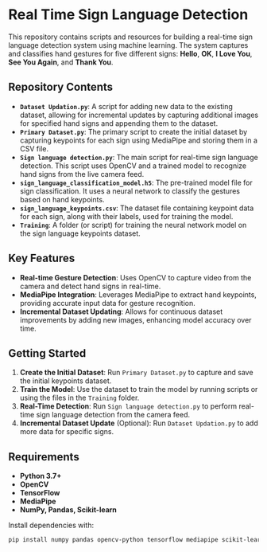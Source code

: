# Real Time Sign Language Detection

This repository contains scripts and resources for building a real-time sign language detection system using machine learning. The system captures and classifies hand gestures for five different signs: **Hello**, **OK**, **I Love You**, **See You Again**, and **Thank You**.

## Repository Contents

- **`Dataset Updation.py`**: A script for adding new data to the existing dataset, allowing for incremental updates by capturing additional images for specified hand signs and appending them to the dataset.
- **`Primary Dataset.py`**: The primary script to create the initial dataset by capturing keypoints for each sign using MediaPipe and storing them in a CSV file.
- **`Sign language detection.py`**: The main script for real-time sign language detection. This script uses OpenCV and a trained model to recognize hand signs from the live camera feed.
- **`sign_language_classification_model.h5`**: The pre-trained model file for sign classification. It uses a neural network to classify the gestures based on hand keypoints.
- **`sign_language_keypoints.csv`**: The dataset file containing keypoint data for each sign, along with their labels, used for training the model.
- **`Training`**: A folder (or script) for training the neural network model on the sign language keypoints dataset.

## Key Features

- **Real-time Gesture Detection**: Uses OpenCV to capture video from the camera and detect hand signs in real-time.
- **MediaPipe Integration**: Leverages MediaPipe to extract hand keypoints, providing accurate input data for gesture recognition.
- **Incremental Dataset Updating**: Allows for continuous dataset improvements by adding new images, enhancing model accuracy over time.

## Getting Started

1. **Create the Initial Dataset**: Run `Primary Dataset.py` to capture and save the initial keypoints dataset.
2. **Train the Model**: Use the dataset to train the model by running scripts or using the files in the `Training` folder.
3. **Real-Time Detection**: Run `Sign language detection.py` to perform real-time sign language detection from the camera feed.
4. **Incremental Dataset Update** (Optional): Run `Dataset Updation.py` to add more data for specific signs.

## Requirements

- **Python 3.7+**
- **OpenCV**
- **TensorFlow**
- **MediaPipe**
- **NumPy, Pandas, Scikit-learn**

Install dependencies with:

```bash
pip install numpy pandas opencv-python tensorflow mediapipe scikit-learn
